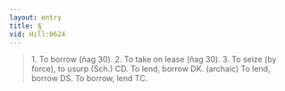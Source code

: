 ```yaml
---
layout: entry
title: རྙ་
vid: Hill:0624
---
```

> 1\. To borrow (ñag 30)\. 2\. To take on lease (ñag 30)\. 3\. To seize (by force), to usurp (Sch\.) CD\. To lend, borrow DK\. (archaic) To lend, borrow DS\. To borrow, lend TC\.


